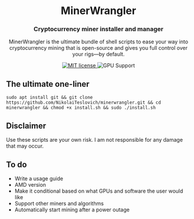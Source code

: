 <h1 align="center">
  MinerWrangler
</h1>

<h3 align="center">
  Cryptocurrency miner installer and manager
</h3>

<p align="center">
  MinerWrangler is the ultimate bundle of shell scripts to ease your way into cryptocurrency mining that is open-source and gives you full control over your rigs—by default.
</p>

<p align="center">
  <a href="https://github.com/NikolaiTeslovich/minerwrangler/blob/main/LICENSE">
    <img alt="MIT license" src="https://img.shields.io/github/license/NikolaiTeslovich/minerwrangler">
  </a>
  <img alt="GPU Support" src="https://img.shields.io/badge/GPU-NVIDIA-green">
</p>

## The ultimate one-liner
```
sudo apt install git && git clone https://github.com/NikolaiTeslovich/minerwrangler.git && cd minerwrangler && chmod +x install.sh && sudo ./install.sh
```

## Disclaimer
Use these scripts are your own risk. I am not responsible for any damage that may occur.

## To do
* Write a usage guide
* AMD version
* Make it conditional based on what GPUs and software the user would like
* Support other miners and algorithms
* Automatically start mining after a power outage
